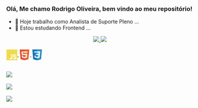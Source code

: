 ### Olá, Me chamo Rodrigo Oliveira, bem vindo ao meu repositório!


- 🔭 Hoje trabalho como Analista de Suporte Pleno ...
- 🌱 Estou estudando Frontend ...

<div align="center">
  <a href="https://github.com/Rdoliv-19">
  <img height="160em" src="https://github-readme-stats.vercel.app/api?username=rdoliv-19&show_icons=true&theme=dark&include_all_commits=true&count_private=true"/>
  <img height="160em" src="https://github-readme-stats.vercel.app/api/top-langs/?username=rdoliv-19&layout=compact&langs_count=7&theme=dark"/>
</div>

  <div style="display: inline_block"><br>
  <img align="center" alt="Rodrigo-Js" height="30" width="30" src="https://raw.githubusercontent.com/devicons/devicon/master/icons/javascript/javascript-plain.svg">
  <img align="center" alt="Rodrigo-HTML" height="30" width="30" src="https://raw.githubusercontent.com/devicons/devicon/master/icons/html5/html5-original.svg">
  <img align="center" alt="Rodrigo-CSS" height="30" width="30" src="https://raw.githubusercontent.com/devicons/devicon/master/icons/css3/css3-original.svg">
 

  ##
  
       
  <a href="https://www.instagram.com/diigolliveira/" target="_blank"><img src="https://img.shields.io/badge/-Instagram-%23E4405F?style=for-the-badge&logo=instagram&logoColor=white" target="_blank" style="display: inline_block"></a>

  <a href="https://www.linkedin.com/in/rodrigo-dev/" target="_blank"><img src="https://img.shields.io/badge/-LinkedIn-%230077B5?style=for-the-badge&logo=linkedin&logoColor=white" target="_blank" style="display: inline_block"></a> 
      
 <a href = "mailto:digo.s.oliv@gmail.com"><img src="https://img.shields.io/badge/-Gmail-%23333?style=for-the-badge&logo=gmail&logoColor=white" target="_blank"></a>
    

  

